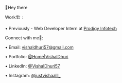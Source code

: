 👋Hey there

Work🏗️ : 

   • Previously - Web Developer Intern at [Prodigy Infotech](https://www.linkedin.com/company/prodigy-infotech/) 

Connect with me🤝: 

   • Email: vishaldhuri57@gmail.com 

   • Portfolio: [@Home|VishalDhuri](https://portfolio-vishaldhuri.netlify.app/)

   • LinkedIn: [@VishalDhuri57](https://www.linkedin.com/in/vishal-dhuri-1a068026b)

   • Instagram: [@justvishaalll_](https://www.instagram.com/justvishaalll_/)
